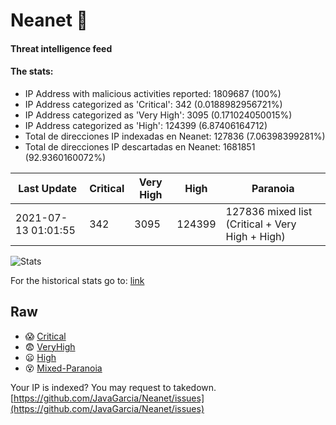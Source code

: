 # Neanet :hocho:
#### Threat intelligence feed
#### The stats:

- IP Address with malicious activities reported: 1809687 (100%)
- IP Address categorized as 'Critical':  342 (0.0188982956721%)
- IP Address categorized as 'Very High':  3095 (0.171024050015%)
- IP Address categorized as 'High':  124399 (6.87406164712)
- Total de direcciones IP indexadas en Neanet:  127836 (7.06398399281%)
- Total de direcciones IP descartadas en Neanet:  1681851 (92.9360160072%)

| Last Update | Critical | Very High | High | Paranoia |
| --- | --- | --- | --- | --- |
| 2021-07-13 01:01:55 | 342 | 3095 | 124399 | 127836 mixed list (Critical + Very High + High)|

![Stats](https://docs.google.com/spreadsheets/d/e/2PACX-1vSnaNMIXVabIpDJjufMlzH7poXnshF3mgd8Is1g9ytUEzVsP5my4Trn8f-xkoLLQ38xpL3HtmUexLo6/pubchart?oid=501124687&format=image)

For the historical stats go to: [link](/stats.csv)
## Raw
- :scream: [Critical](https://raw.githubusercontent.com/JavaGarcia/Neanet/master/blacklists/neanet_critical.txt)
- :fearful: [VeryHigh](https://raw.githubusercontent.com/JavaGarcia/Neanet/master/blacklists/neanet_veryHigh.txtt)
- :frowning: [High](https://raw.githubusercontent.com/JavaGarcia/Neanet/master/blacklists/neanet_high.txt)
- :dizzy_face: [Mixed-Paranoia](https://raw.githubusercontent.com/JavaGarcia/Neanet/master/blacklists/neanet_all.txt)


Your IP is indexed? You may request to takedown. [https://github.com/JavaGarcia/Neanet/issues](https://github.com/JavaGarcia/Neanet/issues)























































































































































































































































































































































































































































































































































































































































































































































































































































































































































































































































































































































































































































































































































































































































































































































































































































































































































































































































































































































































































































































































































































































































































































































































































































































































































































































































































































































































































































































































































































































































































































































































































































































































































































































































































































































































































































































































































































































































































































































































































































































































































































































































































































































































































































































































































































































































































































































































































































































































































































































































































































































































































































































































































































































































































































































































































































































































































































































































































































































































































































































































































































































































































































































































































































































































































































































































































































































































































































































































































































































































































































































































































































































































































































































































































































































































































































































































































